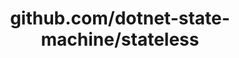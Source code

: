 ---
layout: post
title: github.com/dotnet-state-machine/stateless
categories: link
tags: [انگلیسی, برنامه‌نویسی]
---